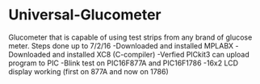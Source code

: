 # Universal-Glucometer
Glucometer that is capable of using test strips from any brand of glucose meter.
Steps done up to 7/2/16
-Downloaded and installed MPLABX
-Downloaded and installed XC8 (C-compiler)
-Verfied PICkit3 can upload program to PIC
-Blink test on PIC16F877A and PIC16F1786
-16x2 LCD display working (first on 877A and now on 1786)

